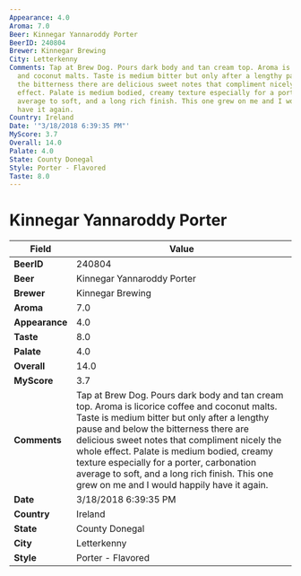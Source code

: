 ```yaml
---
Appearance: 4.0
Aroma: 7.0
Beer: Kinnegar Yannaroddy Porter
BeerID: 240804
Brewer: Kinnegar Brewing
City: Letterkenny
Comments: Tap at Brew Dog. Pours dark body and tan cream top. Aroma is licorice coffee
  and coconut malts. Taste is medium bitter but only after a lengthy pause and below
  the bitterness there are delicious sweet notes that compliment nicely the whole
  effect. Palate is medium bodied, creamy texture especially for a porter, carbonation
  average to soft, and a long rich finish. This one grew on me and I would happily
  have it again.
Country: Ireland
Date: '"3/18/2018 6:39:35 PM"'
MyScore: 3.7
Overall: 14.0
Palate: 4.0
State: County Donegal
Style: Porter - Flavored
Taste: 8.0
---
```


# Kinnegar Yannaroddy Porter

| Field         | Value |
|---------------|-------|
| **BeerID** | 240804 |
| **Beer** | Kinnegar Yannaroddy Porter |
| **Brewer** | Kinnegar Brewing |
| **Aroma** | 7.0 |
| **Appearance** | 4.0 |
| **Taste** | 8.0 |
| **Palate** | 4.0 |
| **Overall** | 14.0 |
| **MyScore** | 3.7 |
| **Comments** | Tap at Brew Dog. Pours dark body and tan cream top. Aroma is licorice coffee and coconut malts. Taste is medium bitter but only after a lengthy pause and below the bitterness there are delicious sweet notes that compliment nicely the whole effect. Palate is medium bodied, creamy texture especially for a porter, carbonation average to soft, and a long rich finish. This one grew on me and I would happily have it again. |
| **Date** | 3/18/2018 6:39:35 PM |
| **Country** | Ireland |
| **State** | County Donegal |
| **City** | Letterkenny |
| **Style** | Porter - Flavored |
